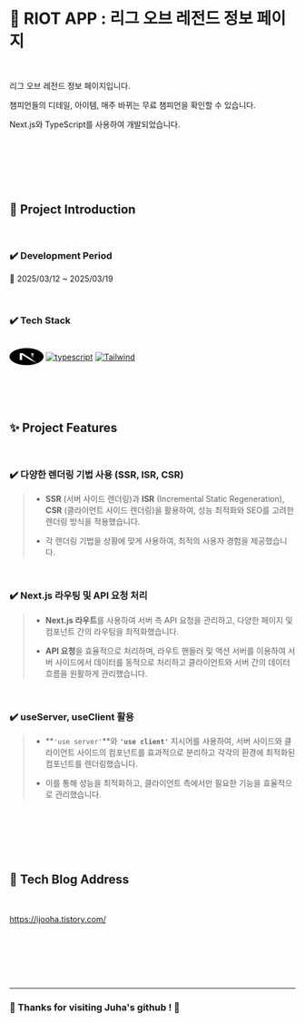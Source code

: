 <!-- ####### 헤더 -->

# 🚩 RIOT APP : 리그 오브 레전드 정보 페이지

<br/>

리그 오브 레전드 정보 페이지입니다.

챔피언들의 디테일, 아이템, 매주 바뀌는 무료 챔피언을 확인할 수 있습니다.

Next.js와 TypeScript를 사용하여 개발되었습니다.

<br/>
<br/>
<br/>
<br/>
<br/>

<!-- ####### 프로젝트 소개 -->

<!-- 제목 -->

## 🎤 Project Introduction

<br/>

<!-- 기간 -->

### ✔️ **Development Period**

📅 2025/03/12 ~ 2025/03/19

<br/>
<!-- 테크 스택 -->

### ✔️ **Tech Stack**

<br/>
<a href="#"><img align="center" alt="nextjs" height="30" width="60" src="https://raw.githubusercontent.com/devicons/devicon/master/icons/nextjs/nextjs-original.svg"></a>
<a href="#"><img align="center" alt="typescript" height="30" width="60" src="https://cdn.jsdelivr.net/gh/devicons/devicon@latest/icons/typescript/typescript-plain.svg"></a>
<a href="#"><img align="center" alt="Tailwind" height="30" width="60" src="https://cdn.jsdelivr.net/gh/devicons/devicon@latest/icons/tailwindcss/tailwindcss-original.svg"></a>

<br/>
<br/>
<br/>
<br/>
<br/>

<!-- ####### 프로젝트 특징 -->

<!-- 제목 -->

## ✨ Project Features

<br/>

### ✔️ **다양한 렌더링 기법 사용 (SSR, ISR, CSR)**

> - **SSR** (서버 사이드 렌더링)과 **ISR** (Incremental Static Regeneration), **CSR** (클라이언트 사이드 렌더링)을 활용하여, 성능 최적화와 SEO를 고려한 렌더링 방식을 적용했습니다.
>
> - 각 렌더링 기법을 상황에 맞게 사용하여, 최적의 사용자 경험을 제공했습니다.

<br/>

### ✔️ **Next.js 라우팅 및 API 요청 처리**

> - **Next.js 라우트**를 사용하여 서버 측 API 요청을 관리하고, 다양한 페이지 및 컴포넌트 간의 라우팅을 최적화했습니다.
>
> - **API 요청**을 효율적으로 처리하며, 라우트 핸들러 및 액션 서버를 이용하여 서버 사이드에서 데이터를 동적으로 처리하고 클라이언트와 서버 간의 데이터 흐름을 원활하게 관리했습니다.

<br/>

### ✔️ **useServer, useClient 활용**

> - **`'use server'`**와 **`'use client'`** 지시어를 사용하여, 서버 사이드와 클라이언트 사이드의 컴포넌트를 효과적으로 분리하고 각각의 환경에 최적화된 컴포넌트를 렌더링했습니다.
>
> - 이를 통해 성능을 최적화하고, 클라이언트 측에서만 필요한 기능을 효율적으로 관리했습니다.


<br/>
<br/>
<br/>
<br/>
<br/>

## :paperclip: Tech Blog Address

<br/>

https://ijooha.tistory.com/

<br/>
<br/>
<br/>
<br/>
<br/>

---

### 🌟 Thanks for visiting **Juha's github** ! 🌟

<br/>
<br/>
<br/>
<br/>
<br/>
